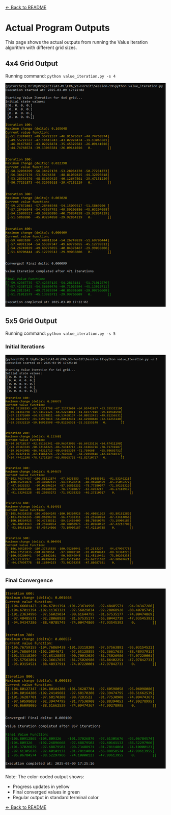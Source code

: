 [← Back to README](README.md)

# Actual Program Outputs

This page shows the actual outputs from running the Value Iteration algorithm with different grid sizes.

## 4x4 Grid Output

Running command: `python value_iteration.py -s 4`

![4x4 Grid Output](output/ouput_scr-1.png)

<div id="grid5x5"></div>

## 5x5 Grid Output

Running command: `python value_iteration.py -s 5`

### Initial Iterations
![5x5 Grid Initial Output](output/ouput_scr-2.png)

### Final Convergence
![5x5 Grid Final Output](output/ouput_scr-3.png)

Note: The color-coded output shows:
- Progress updates in yellow
- Final converged values in green
- Regular output in standard terminal color 

[← Back to README](README.md) 